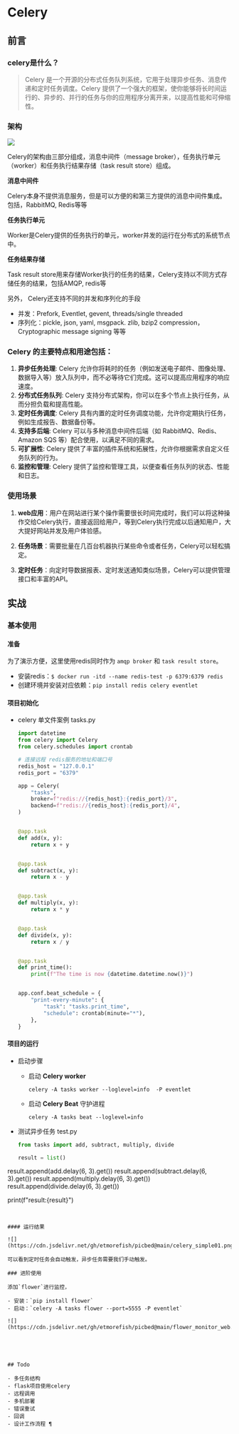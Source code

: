 # Celery

## 前言

### celery是什么？

> Celery 是一个开源的分布式任务队列系统，它用于处理异步任务、消息传递和定时任务调度。Celery 提供了一个强大的框架，使你能够将长时间运行的、异步的、并行的任务与你的应用程序分离开来，以提高性能和可伸缩性。

### 架构

![](https://cdn.jsdelivr.net/gh/etmorefish/picbed@main/celery_struct.png)

Celery的架构由三部分组成，消息中间件（message broker），任务执行单元（worker）和任务执行结果存储（task result store）组成。

**消息中间件**

Celery本身不提供消息服务，但是可以方便的和第三方提供的消息中间件集成。包括，RabbitMQ, Redis等等

**任务执行单元**

Worker是Celery提供的任务执行的单元，worker并发的运行在分布式的系统节点中。

**任务结果存储**

Task result store用来存储Worker执行的任务的结果，Celery支持以不同方式存储任务的结果，包括AMQP, redis等

另外， Celery还支持不同的并发和序列化的手段

- 并发：Prefork, Eventlet, gevent, threads/single threaded
- 序列化：pickle, json, yaml, msgpack. zlib, bzip2 compression， Cryptographic message signing 等等



### Celery 的主要特点和用途包括：

1. **异步任务处理**: Celery 允许你将耗时的任务（例如发送电子邮件、图像处理、数据导入等）放入队列中，而不必等待它们完成。这可以提高应用程序的响应速度。
2. **分布式任务队列**: Celery 支持分布式架构，你可以在多个节点上执行任务，从而分担负载和提高性能。
3. **定时任务调度**: Celery 具有内置的定时任务调度功能，允许你定期执行任务，例如生成报告、数据备份等。
4. **支持多后端**: Celery 可以与多种消息中间件后端（如 RabbitMQ、Redis、Amazon SQS 等）配合使用，以满足不同的需求。
5. **可扩展性**: Celery 提供了丰富的插件系统和拓展性，允许你根据需求自定义任务队列的行为。
6. **监控和管理**: Celery 提供了监控和管理工具，以便查看任务队列的状态、性能和日志。

### 使用场景

1. **web应用**：用户在网站进行某个操作需要很长时间完成时，我们可以将这种操作交给Celery执行，直接返回给用户，等到Celery执行完成以后通知用户，大大提好网站并发及用户体验感。

2. **任务场景**：需要批量在几百台机器执行某些命令或者任务，Celery可以轻松搞定。

3. **定时任务**：向定时导数据报表、定时发送通知类似场景，Celery可以提供管理接口和丰富的API。

## 实战

### 基本使用

#### 准备

为了演示方便，这里使用redis同时作为 `amqp broker` 和 `task result store`。

- 安装redis：`$ docker run -itd --name redis-test -p 6379:6379 redis`
- 创建环境并安装对应依赖：`pip install redis celery eventlet` 

#### 项目初始化

- celery 单文件案例 tasks.py

  ```python
  import datetime
  from celery import Celery
  from celery.schedules import crontab
  
  # 连接远程 redis服务的地址和端口号
  redis_host = "127.0.0.1"
  redis_port = "6379"
  
  app = Celery(
      "tasks",
      broker=f"redis://{redis_host}:{redis_port}/3",
      backend=f"redis://{redis_host}:{redis_port}/4",
  )
  
  
  @app.task
  def add(x, y):
      return x + y
  
  
  @app.task
  def subtract(x, y):
      return x - y
  
  
  @app.task
  def multiply(x, y):
      return x * y
  
  
  @app.task
  def divide(x, y):
      return x / y
  
  
  @app.task
  def print_time():
      print(f"The time is now {datetime.datetime.now()}")
  
  
  app.conf.beat_schedule = {
      "print-every-minute": {
          "task": "tasks.print_time",
          "schedule": crontab(minute="*"),
      },
  }
  
  ```




#### 项目的运行

- 启动步骤

  - 启动 **Celery worker**

    `celery -A tasks worker --loglevel=info  -P eventlet`

  - 启动 **Celery Beat** 守护进程

    `celery -A tasks beat --loglevel=info`

- 测试异步任务 test.py

  ```python
  from tasks import add, subtract, multiply, divide
  
  result = list()
  
result.append(add.delay(6, 3).get())
  result.append(subtract.delay(6, 3).get())
  result.append(multiply.delay(6, 3).get())
  result.append(divide.delay(6, 3).get())
  
  print(f"result:{result}")
  ```
  

#### 运行结果

![](https://cdn.jsdelivr.net/gh/etmorefish/picbed@main/celery_simple01.png)

可以看到定时任务会自动触发，异步任务需要我们手动触发。

### 进阶使用

添加`flower`进行监控，

- 安装：`pip install flower`
- 启动：`celery -A tasks flower --port=5555 -P eventlet`

![](https://cdn.jsdelivr.net/gh/etmorefish/picbed@main/flower_monitor_web.png)





## Todo

- 多任务结构
- flask项目使用celery
- 远程调用
- 多机部署
- 错误重试
- 回调
- 设计工作流程 ¶



